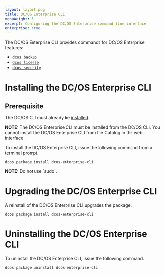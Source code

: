 ```yaml
---
layout: layout.pug
title: DC/OS Enterprise CLI
menuWeight: 5
excerpt: Configuring the DC/OS Enterprise command line interface
enterprise: true
---
```


The DC/OS Enterprise CLI provides commands for DC/OS Enterprise features:

- [`dcos backup`](/1.12/cli/command-reference/dcos-backup/)
- [`dcos license`](/1.12/cli/command-reference/dcos-license/)
- [`dcos security`](/1.12/cli/command-reference/dcos-security/)

# <a name="ent-cli-install"></a>Installing the DC/OS Enterprise CLI

## Prerequisite

The DC/OS CLI must already be [installed](/1.12/cli/install/).

<p class="message--note"><strong>NOTE: </strong>The DC/OS Enterprise CLI must be installed from the DC/OS CLI. You cannot install the DC/OS Enterprise CLI from the Catalog in the web interface.</p>

To install the DC/OS Enterprise CLI, issue the following command from a terminal prompt.

```bash
dcos package install dcos-enterprise-cli
```

<p class="message--note"><strong>NOTE: </strong> Do not use `sudo`.</p>


# <a name="ent-cli-upgrade"></a>Upgrading the DC/OS Enterprise CLI

A reinstall of the DC/OS Enterprise CLI upgrades the package.

```bash
dcos package install dcos-enterprise-cli
```


# <a name="ent-cli-uninstall"></a>Uninstalling the DC/OS Enterprise CLI

To uninstall the DC/OS Enterprise CLI, issue the following command.

```bash
dcos package uninstall dcos-enterprise-cli
```
